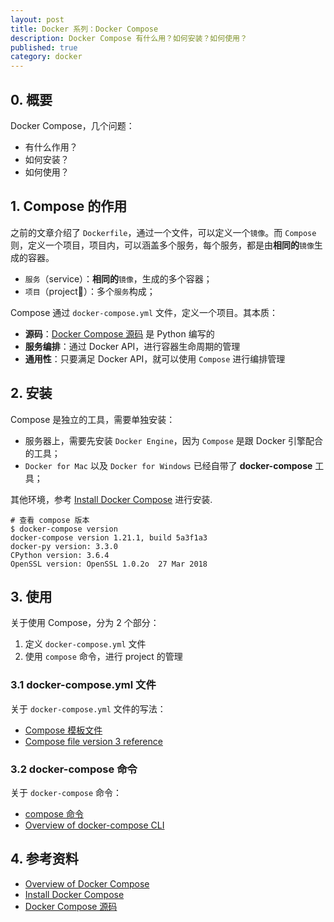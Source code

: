 ```yaml
---
layout: post
title: Docker 系列：Docker Compose
description: Docker Compose 有什么用？如何安装？如何使用？
published: true
category: docker
---
```


## 0. 概要

Docker Compose，几个问题：

* 有什么作用？
* 如何安装？
* 如何使用？

## 1. Compose 的作用

之前的文章介绍了 `Dockerfile`，通过一个文件，可以定义一个`镜像`。而 `Compose` 则，定义一个项目，项目内，可以涵盖多个服务，每个服务，都是由**相同的**`镜像`生成的容器。

* `服务`（service）：**相同的**`镜像`，生成的多个容器；
* `项目`（project）：多个`服务`构成；

Compose 通过 `docker-compose.yml` 文件，定义一个项目。其本质：

* **源码**：[Docker Compose 源码] 是 Python 编写的
* **服务编排**：通过 Docker API，进行容器生命周期的管理
* **通用性**：只要满足 Docker API，就可以使用 `Compose` 进行编排管理


## 2. 安装

Compose 是独立的工具，需要单独安装：

* 服务器上，需要先安装 `Docker Engine`，因为 `Compose` 是跟 Docker 引擎配合的工具；
* `Docker for Mac` 以及 `Docker for Windows` 已经自带了 **docker-compose** 工具；

其他环境，参考 [Install Docker Compose] 进行安装.

```
# 查看 compose 版本
$ docker-compose version
docker-compose version 1.21.1, build 5a3f1a3
docker-py version: 3.3.0
CPython version: 3.6.4
OpenSSL version: OpenSSL 1.0.2o  27 Mar 2018
```

## 3. 使用

关于使用 Compose，分为 2 个部分：

1. 定义 `docker-compose.yml` 文件
1. 使用 `compose` 命令，进行 project 的管理


### 3.1 docker-compose.yml 文件

关于 `docker-compose.yml` 文件的写法：

* [Compose 模板文件]
* [Compose file version 3 reference]






### 3.2 docker-compose 命令

关于 `docker-compose` 命令：

* [compose 命令]
* [Overview of docker-compose CLI]







## 4. 参考资料

* [Overview of Docker Compose]
* [Install Docker Compose]
* [Docker Compose 源码]







[Overview of Docker Compose]:		https://docs.docker.com/compose/overview/
[Docker Compose 源码]:		https://github.com/docker/compose
[Install Docker Compose]:		https://docs.docker.com/compose/install/
[Compose 模板文件]:				https://yeasy.gitbooks.io/docker_practice/content/compose/compose_file.html
[compose 命令]:					https://yeasy.gitbooks.io/docker_practice/content/compose/commands.html
[Overview of docker-compose CLI]:			https://docs.docker.com/compose/reference/overview/
[Compose file version 3 reference]:		https://docs.docker.com/compose/compose-file/




[NingG]:    http://ningg.github.com  "NingG"






